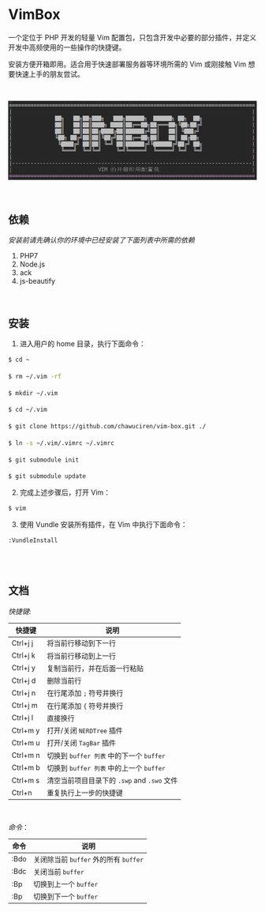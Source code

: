 VimBox
===

一个定位于 PHP 开发的轻量 Vim 配置包，只包含开发中必要的部分插件，并定义开发中高频使用的一些操作的快捷键。

安装方便开箱即用。适合用于快速部署服务器等环境所需的 Vim 或刚接触 Vim 想要快速上手的朋友尝试。

<br>

![vim box logo](https://raw.githubusercontent.com/chawuciren/vim-box/master/doc/images/logo.png)



<br>

依赖
---

*安装前请先确认你的环境中已经安装了下面列表中所需的依赖*

1. PHP7
2. Node.js
3. ack
4. js-beautify

<br>

安装
---

1. 进入用户的 home 目录，执行下面命令：

```bash
$ cd ~

$ rm ~/.vim -rf

$ mkdir ~/.vim

$ cd ~/.vim

$ git clone https://github.com/chawuciren/vim-box.git ./

$ ln -s ~/.vim/.vimrc ~/.vimrc

$ git submodule init

$ git submodule update

```

2. 完成上述步骤后，打开 Vim：

```bash
$ vim
```

3. 使用 Vundle 安装所有插件，在 Vim 中执行下面命令：

```bash
:VundleInstall
```

<br><br>

文档
---

*快捷键*:

| 快捷键| 说明 |
| --- | --- |
| Ctrl+j j | 将当前行移动到下一行 |
| Ctrl+j k | 将当前行移动到上一行 |
| Ctrl+j y | 复制当前行，并在后面一行粘贴 |
| Ctrl+j d | 删除当前行 |
| Ctrl+j n | 在行尾添加 `;` 符号并换行 |
| Ctrl+j m | 在行尾添加 `{` 符号并换行 |
| Ctrl+j l | 直接换行 |
| Ctrl+m y | 打开/关闭 `NERDTree` 插件 |
| Ctrl+m u | 打开/关闭 `TagBar` 插件|
| Ctrl+m n | 切换到 `buffer 列表` 中的下一个 `buffer` |
| Ctrl+m b | 切换到 `buffer 列表` 中的上一个 `buffer` |
| Ctrl+m s | 清空当前项目目录下的 `.swp` and `.swo` 文件 |
| Ctrl+n | 重复执行上一步的快捷键 |

<br>

*命令*：

| 命令 | 说明 |
| --- | --- |
| :Bdo | 关闭除当前 `buffer` 外的所有 `buffer` |
| :Bdc | 关闭当前 `buffer` |
| :Bp | 切换到上一个 `buffer` |
| :Bp | 切换到下一个 `buffer` |

